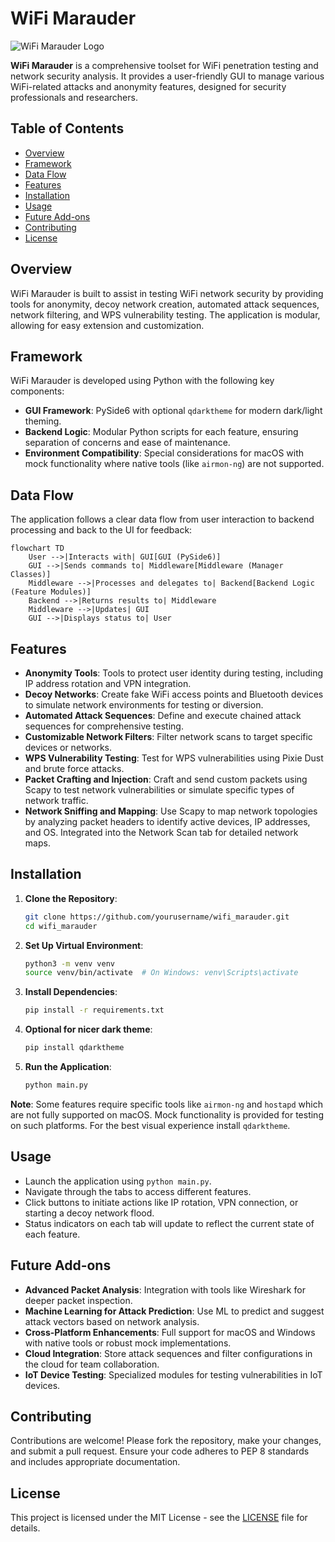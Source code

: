 # WiFi Marauder

![WiFi Marauder Logo](logo.png)

**WiFi Marauder** is a comprehensive toolset for WiFi penetration testing and network security analysis. It provides a user-friendly GUI to manage various WiFi-related attacks and anonymity features, designed for security professionals and researchers.

## Table of Contents

- [Overview](#overview)
- [Framework](#framework)
- [Data Flow](#data-flow)
- [Features](#features)
- [Installation](#installation)
- [Usage](#usage)
- [Future Add-ons](#future-add-ons)
- [Contributing](#contributing)
- [License](#license)

## Overview

WiFi Marauder is built to assist in testing WiFi network security by providing tools for anonymity, decoy network creation, automated attack sequences, network filtering, and WPS vulnerability testing. The application is modular, allowing for easy extension and customization.

## Framework

WiFi Marauder is developed using Python with the following key components:

- **GUI Framework**: PySide6 with optional `qdarktheme` for modern dark/light theming.
- **Backend Logic**: Modular Python scripts for each feature, ensuring separation of concerns and ease of maintenance.
- **Environment Compatibility**: Special considerations for macOS with mock functionality where native tools (like `airmon-ng`) are not supported.

## Data Flow

The application follows a clear data flow from user interaction to backend processing and back to the UI for feedback:
```mermaid
flowchart TD
    User -->|Interacts with| GUI[GUI (PySide6)]
    GUI -->|Sends commands to| Middleware[Middleware (Manager Classes)]
    Middleware -->|Processes and delegates to| Backend[Backend Logic (Feature Modules)]
    Backend -->|Returns results to| Middleware
    Middleware -->|Updates| GUI
    GUI -->|Displays status to| User
```

## Features

- **Anonymity Tools**: Tools to protect user identity during testing, including IP address rotation and VPN integration.
- **Decoy Networks**: Create fake WiFi access points and Bluetooth devices to simulate network environments for testing or diversion.
- **Automated Attack Sequences**: Define and execute chained attack sequences for comprehensive testing.
- **Customizable Network Filters**: Filter network scans to target specific devices or networks.
- **WPS Vulnerability Testing**: Test for WPS vulnerabilities using Pixie Dust and brute force attacks.
- **Packet Crafting and Injection**: Craft and send custom packets using Scapy to test network vulnerabilities or simulate specific types of network traffic.
- **Network Sniffing and Mapping**: Use Scapy to map network topologies by analyzing packet headers to identify active devices, IP addresses, and OS. Integrated into the Network Scan tab for detailed network maps.

## Installation

1. **Clone the Repository**:
   ```bash
   git clone https://github.com/yourusername/wifi_marauder.git
   cd wifi_marauder
   ```
2. **Set Up Virtual Environment**:
   ```bash
   python3 -m venv venv
   source venv/bin/activate  # On Windows: venv\Scripts\activate
   ```
3. **Install Dependencies**:
   ```bash
   pip install -r requirements.txt
   ```
4. **Optional for nicer dark theme**:
   ```bash
   pip install qdarktheme
   ```
5. **Run the Application**:
   ```bash
   python main.py
   ```
**Note**: Some features require specific tools like `airmon-ng` and `hostapd` which are not fully supported on macOS. Mock functionality is provided for testing on such platforms. For the best visual experience install `qdarktheme`.

## Usage

- Launch the application using `python main.py`.
- Navigate through the tabs to access different features.
- Click buttons to initiate actions like IP rotation, VPN connection, or starting a decoy network flood.
- Status indicators on each tab will update to reflect the current state of each feature.

## Future Add-ons

- **Advanced Packet Analysis**: Integration with tools like Wireshark for deeper packet inspection.
- **Machine Learning for Attack Prediction**: Use ML to predict and suggest attack vectors based on network analysis.
- **Cross-Platform Enhancements**: Full support for macOS and Windows with native tools or robust mock implementations.
- **Cloud Integration**: Store attack sequences and filter configurations in the cloud for team collaboration.
- **IoT Device Testing**: Specialized modules for testing vulnerabilities in IoT devices.

## Contributing

Contributions are welcome! Please fork the repository, make your changes, and submit a pull request. Ensure your code adheres to PEP 8 standards and includes appropriate documentation.

## License

This project is licensed under the MIT License - see the [LICENSE](LICENSE) file for details.
